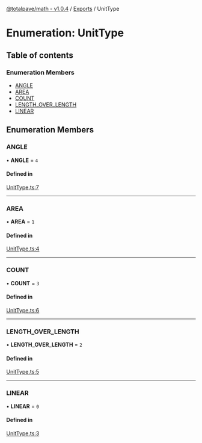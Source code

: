 [@totalpave/math - v1.0.4](../README.md) / [Exports](../modules.md) / UnitType

# Enumeration: UnitType

## Table of contents

### Enumeration Members

- [ANGLE](UnitType.md#angle)
- [AREA](UnitType.md#area)
- [COUNT](UnitType.md#count)
- [LENGTH\_OVER\_LENGTH](UnitType.md#length_over_length)
- [LINEAR](UnitType.md#linear)

## Enumeration Members

### ANGLE

• **ANGLE** = ``4``

#### Defined in

[UnitType.ts:7](https://github.com/totalpave/math/blob/7933c1f/src/UnitType.ts#L7)

___

### AREA

• **AREA** = ``1``

#### Defined in

[UnitType.ts:4](https://github.com/totalpave/math/blob/7933c1f/src/UnitType.ts#L4)

___

### COUNT

• **COUNT** = ``3``

#### Defined in

[UnitType.ts:6](https://github.com/totalpave/math/blob/7933c1f/src/UnitType.ts#L6)

___

### LENGTH\_OVER\_LENGTH

• **LENGTH\_OVER\_LENGTH** = ``2``

#### Defined in

[UnitType.ts:5](https://github.com/totalpave/math/blob/7933c1f/src/UnitType.ts#L5)

___

### LINEAR

• **LINEAR** = ``0``

#### Defined in

[UnitType.ts:3](https://github.com/totalpave/math/blob/7933c1f/src/UnitType.ts#L3)
